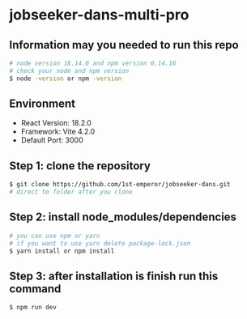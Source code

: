 # jobseeker-dans-multi-pro

## Information may you needed to run this repo
```bash
# node version 18.14.0 and npm version 6.14.16
# check your node and npm version
$ node -version or npm -version
```

## Environment 
- React Version: 18.2.0
- Framework: Vite 4.2.0
- Default Port: 3000

## Step 1: clone the repository
```bash
$ git clone https://github.com/1st-emperor/jobseeker-dans.git
# direct to folder after you clone
```

## Step 2: install node_modules/dependencies
```bash
# you can use npm or yarn
# if you want to use yarn delete package-lock.json
$ yarn install or npm install
```

## Step 3: after installation is finish run this command
```bash
$ npm run dev
```
